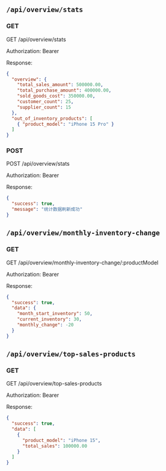## `/api/overview/stats`
### GET
GET /api/overview/stats

Authorization: Bearer <token>

Response:
```json
{
  "overview": {
    "total_sales_amount": 500000.00,
    "total_purchase_amount": 400000.00,
    "sold_goods_cost": 350000.00,
    "customer_count": 25,
    "supplier_count": 15
  },
  "out_of_inventory_products": [
    { "product_model": "iPhone 15 Pro" }
  ]
}
```

### POST
POST /api/overview/stats

Authorization: Bearer <token>

Response:
```json
{
  "success": true,
  "message": "统计数据刷新成功"
}
```

## `/api/overview/monthly-inventory-change`
### GET
GET /api/overview/monthly-inventory-change/:productModel

Authorization: Bearer <token>

Response:
```json
{
  "success": true,
  "data": {
    "month_start_inventory": 50,
    "current_inventory": 30,
    "monthly_change": -20
  }
}
```


## `/api/overview/top-sales-products`
### GET
GET /api/overview/top-sales-products

Authorization: Bearer <token>

Response:
```json
{
  "success": true,
  "data": [
    {
      "product_model": "iPhone 15",
      "total_sales": 100000.00
    }
  ]
}
```